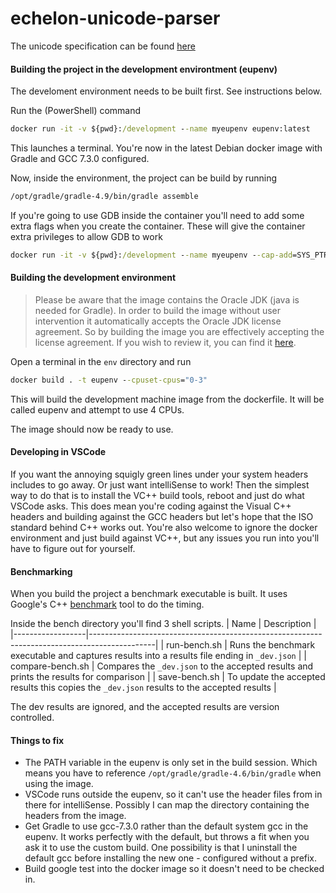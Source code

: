 # echelon-unicode-parser

The unicode specification can be found [here](http://www.unicode.org/versions/latest/)

#### Building the project in the development environtment (eupenv)
The develoment environment needs to be built first. See instructions below.

Run the (PowerShell) command
```cmd
docker run -it -v ${pwd}:/development --name myeupenv eupenv:latest
```
This launches a terminal. You're now in the latest Debian docker image with Gradle and GCC 7.3.0 configured.

Now, inside the environment, the project can be build by running
```cmd
/opt/gradle/gradle-4.9/bin/gradle assemble
```

If you're going to use GDB inside the container you'll need to add some extra flags when you create the container.
These will give the container extra privileges to allow GDB to work
```cmd
docker run -it -v ${pwd}:/development --name myeupenv --cap-add=SYS_PTRACE --security-opt seccomp=unconfined eupenv:latest
```

#### Building the development environment
>Please be aware that the image contains the Oracle JDK (java is needed for Gradle). In order to build the image without user intervention it automatically accepts the Oracle JDK license agreement. So by building the image you are effectively accepting the license agreement. If you wish to review it, you can find it [here](http://www.oracle.com/technetwork/java/javase/terms/license/index.html).

Open a terminal in the ```env``` directory and run
```cmd
docker build . -t eupenv --cpuset-cpus="0-3"
```
This will build the development machine image from the dockerfile. It will be called eupenv and attempt to use 4 CPUs.

The image should now be ready to use.

#### Developing in VSCode

If you want the annoying squigly green lines under your system headers includes to go away. Or just want intelliSense to work! Then the simplest way to do that is to install the VC++ build tools, reboot and just do what VSCode asks.
This does mean you're coding against the Visual C++ headers and building against the GCC headers but let's hope that the ISO standard behind C++ works out. You're also welcome to ignore the docker environment and just build against VC++, but any issues you run into you'll have to figure out for yourself.

#### Benchmarking

When you build the project a benchmark executable is built. It uses Google's C++ [benchmark](https://github.com/google/benchmark) tool to do the timing.

Inside the bench directory you'll find 3 shell scripts.
| Name             | Description                                                                                  |
|------------------|----------------------------------------------------------------------------------------------|
| run-bench.sh     | Runs the benchmark executable and captures results into a results file ending in `_dev.json` |
| compare-bench.sh | Compares the `_dev.json` to the accepted results and prints the results for comparison       |
| save-bench.sh    | To update the accepted results this copies the `_dev.json` results to the accepted results   |

The dev results are ignored, and the accepted results are version controlled.

#### Things to fix
- The PATH variable in the eupenv is only set in the build session. Which means you have to reference ```/opt/gradle/gradle-4.6/bin/gradle``` when using the image.
- VSCode runs outside the eupenv, so it can't use the header files from in there for intelliSense. Possibly I can map the directory containing the headers from the image.
- Get Gradle to use gcc-7.3.0 rather than the default system gcc in the eupenv. It works perfectly with the default, but throws a fit when you ask it to use the custom build. One possibility is that I uninstall the default gcc before installing the new one - configured without a prefix.
- Build google test into the docker image so it doesn't need to be checked in.
